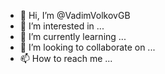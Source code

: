 - 👋 Hi, I’m @VadimVolkovGB
- 👀 I’m interested in ...
- 🌱 I’m currently learning ...
- 💞️ I’m looking to collaborate on ...
- 📫 How to reach me ...

<!---
VadimVolkovGB/VadimVolkovGB is a ✨ special ✨ repository because its `README.md` (this file) appears on your GitHub profile.
You can click the Preview link to take a look at your changes.
--->
